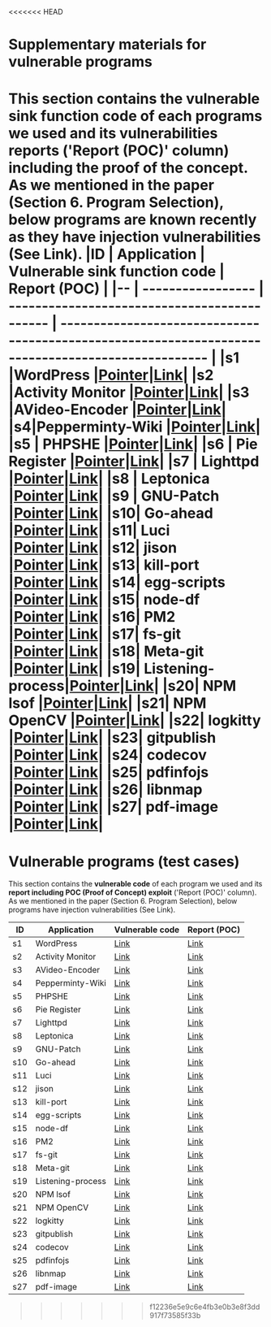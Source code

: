 <<<<<<< HEAD
# Supplementary materials for vulnerable programs
This section contains the **vulnerable sink function code** of each programs we used and its **vulnerabilities reports** ('Report (POC)' column) including the proof of the concept. As we mentioned in the paper (Section 6. Program Selection), below programs are known recently as they have injection vulnerabilities (See Link).
|ID | Application       | Vulnerable sink function code                                  | Report (POC)                                                                      |
|-- | ----------------- | -------------------------------------------- | -------------------------------------------------------------------------------------------------- |
|s1 |WordPress         |[Pointer](https://github.com/cmd-spinner/commandrandom-spinner-php/blob/7be6ec0e05da3275b6b04f2d278293304b80a33b/Vulnerable_programs/01.wordpress/wp-includes/class-phpmailer.php)|[Link](https://exploitbox.io/vuln/WordPress-Exploit-4-6-RCE-CODE-EXEC-CVE-2016-10033.html)|
|s2 |Activity Monitor  |[Pointer](https://github.com/cmd-spinner/commandrandom-spinner-php/blob/8434d3e222489eb05b80cef216fe3cd01a2e2d51/Vulnerable_programs/02.actvity-monitor/src/traits/activities_overview.php#L357)|[Link](https://www.exploit-db.com/exploits/45274)|
|s3 |AVideo-Encoder    |[Pointer](https://github.com/cmd-spinner/commandrandom-spinner-php/blob/8434d3e222489eb05b80cef216fe3cd01a2e2d51/Vulnerable_programs/03.AVideo-Encoder-master/objects/getImage.php#L89)|[Link](https://talosintelligence.com/vulnerability_reports/TALOS-2019-0917)|
|s4|Pepperminty-Wiki   |[Pointer](https://github.com/sbrl/Pepperminty-Wiki/blob/e0aeda8b170ed5850c48641f4614cb115655dcdc/modules/feature-upload.php#L624)|[Link](https://github.com/sbrl/Pepperminty-Wiki/issues/152)|
|s5 | PHPSHE           |[Pointer](https://github.com/cmd-spinner/commandrandom-spinner-php/blob/7be6ec0e05da3275b6b04f2d278293304b80a33b/Vulnerable_programs/05.phpshe/phpshe/include/function/global.func.php#L911)|[Link](https://gitee.com/koyshe/phpshe/issues/ITC0C)|
|s6 | Pie Register     |[Pointer](https://github.com/cmd-spinner/commandrandom-spinner-php/blob/7be6ec0e05da3275b6b04f2d278293304b80a33b/Vulnerable_programs/06.pie-register3.0.9/classes/invitation_code_pagination.php#L26)|[Link](https://www.exploit-db.com/exploits/44867)|
|s7 | Lighttpd         |[Pointer](XXXXXXXXX)|[Link](https://seclists.org/oss-sec/2014/q1/561)|
|s8 | Leptonica        |[Pointer](https://github.com/cmd-spinner/commandrandom-spinner-php/blob/483da5a23d14fe0484c5cfa0a4e8fbcd9716be0e/Vulnerable_programs/08.leptonica/leptonica-1.74.4/src/gplot.c#L399)|[Link](https://talosintelligence.com/vulnerability_reports/TALOS-2018-0516)|
|s9 | GNU-Patch        |[Pointer](https://github.com/cmd-spinner/commandrandom-spinner-php/blob/483da5a23d14fe0484c5cfa0a4e8fbcd9716be0e/Vulnerable_programs/09.gnu%20patch-2.7.6/src/pch.c#L2403)|[Link](https://github.com/irsl/gnu-patch-vulnerabilities)|
|s10| Go-ahead         |[Pointer](XXXXXXXXX)|[Link](https://www.exploit-db.com/exploits/43360)|
|s11| Luci             |[Pointer](https://github.com/openwrt/luci/commit/9e4b8a91384562e3baee724a52b72e30b1aa006d#diff-afd9fe395281a74f1991c328f7e51ccf99680feb348a26b80c5c7e140a8c90c2L65)|[Link](https://github.com/HACHp1/LuCI_RCE_exp)|
|s12| jison            |[Pointer](https://github.com/zaach/jison/blob/bcf986e180359aa2404b1b73ecbfef1df4c6b011/ports/csharp/Jison/Jison/csharp.js#L19)|[Link](https://hackerone.com/reports/690010)|
|s13| kill-port        |[Pointer](https://github.com/cmd-spinner/commandrandom-spinner-php/blob/483da5a23d14fe0484c5cfa0a4e8fbcd9716be0e/Vulnerable_programs/13.kill-port-process/src/lib/killer.ts#L33)|[Link](https://hackerone.com/reports/661959)|
|s14| egg-scripts      |[Pointer](https://github.com/cmd-spinner/commandrandom-spinner-php/blob/483da5a23d14fe0484c5cfa0a4e8fbcd9716be0e/Vulnerable_programs/14.egg-scripts/lib/cmd/start.js#L214)|[Link](https://hackerone.com/reports/388936)|
|s15| node-df          |[Pointer](https://github.com/cmd-spinner/commandrandom-spinner-php/blob/483da5a23d14fe0484c5cfa0a4e8fbcd9716be0e/Vulnerable_programs/15.node-df-0.1.4/lib/index.js#L41)|[Link](https://hackerone.com/reports/703412)|
|s16| PM2              |[Pointer](https://github.com/cmd-spinner/commandrandom-spinner-php/blob/483da5a23d14fe0484c5cfa0a4e8fbcd9716be0e/Vulnerable_programs/16.pm2/lib/API/Modules/NPM.js#L183)|[Link](https://hackerone.com/reports/633364)|
|s17| fs-git           |[Pointer](https://github.com/cmd-spinner/commandrandom-spinner-php/blob/483da5a23d14fe0484c5cfa0a4e8fbcd9716be0e/Vulnerable_programs/17.fs-git/lib/index.ts#L38)|[Link](https://snyk.io/vuln/npm:fs-git:20170601)|
|s18| Meta-git         |[Pointer](https://github.com/cmd-spinner/commandrandom-spinner-php/blob/483da5a23d14fe0484c5cfa0a4e8fbcd9716be0e/Vulnerable_programs/18.meta-git/lib/metaGitUpdate.js#L47)|[Link](https://hackerone.com/reports/728040)|
|s19| Listening-process|[Pointer](https://github.com/cmd-spinner/commandrandom-spinner-php/blob/483da5a23d14fe0484c5cfa0a4e8fbcd9716be0e/Vulnerable_programs/19.listening-processes/index.js#L4)|[Link](https://hackerone.com/reports/511459)|
|s20| NPM lsof         |[Pointer](https://github.com/cmd-spinner/commandrandom-spinner-php/blob/483da5a23d14fe0484c5cfa0a4e8fbcd9716be0e/Vulnerable_programs/20.node-lsof/lib/lsof.js#L37)|[Link](https://snyk.io/vuln/SNYK-JS-LSOF-543632)|
|s21| NPM OpenCV       |[Pointer](https://github.com/cmd-spinner/commandrandom-spinner-php/blob/483da5a23d14fe0484c5cfa0a4e8fbcd9716be0e/Vulnerable_programs/21.node-opencv/utils/find-opencv.js#L15)|[Link](https://github.com/peterbraden/node-opencv/commit/81a4b8620188e89f7e4fc985f3c89b58d4bcc86b)|
|s22| logkitty         |[Pointer](https://github.com/cmd-spinner/commandrandom-spinner-php/blob/483da5a23d14fe0484c5cfa0a4e8fbcd9716be0e/Vulnerable_programs/22.logkitty/src/android/adb.ts#L54)|[Link](https://hackerone.com/reports/825729)|
|s23| gitpublish       |[Pointer](https://github.com/cmd-spinner/commandrandom-spinner-php/blob/483da5a23d14fe0484c5cfa0a4e8fbcd9716be0e/Vulnerable_programs/23.npm-git-publish/lib/publish.ts#L151)|[Link](https://hackerone.com/reports/730121)|
|s24| codecov          |[Pointer](XXXXXXXXX)|[Link](https://snyk.io/vuln/SNYK-JS-CODECOV-548879)|
|s25| pdfinfojs        |[Pointer](https://github.com/cmd-spinner/commandrandom-spinner-php/blob/483da5a23d14fe0484c5cfa0a4e8fbcd9716be0e/Vulnerable_programs/25.pdfinfojs/lib/pdfinfo.js#L72)|[Link](https://hackerone.com/reports/330957)|
|s26| libnmap          |[Pointer](https://github.com/cmd-spinner/commandrandom-spinner-php/blob/483da5a23d14fe0484c5cfa0a4e8fbcd9716be0e/Vulnerable_programs/26.libnmap/lib/classes/tools.js#L114)|[Link](https://hackerone.com/reports/390865)|
|s27| pdf-image        |[Pointer](https://github.com/cmd-spinner/commandrandom-spinner-php/blob/483da5a23d14fe0484c5cfa0a4e8fbcd9716be0e/Vulnerable_programs/27.pdf-image/index.js#L43)|[Link](https://hackerone.com/reports/781664)|
=======
# Vulnerable programs (test cases)

This section contains the **vulnerable code** of each program we used and its **report including POC (Proof of Concept) exploit** ('Report (POC)' column). As we mentioned in the paper (Section 6. Program Selection), below programs have injection vulnerabilities (See Link).

|ID | Application       | Vulnerable code                                  | Report (POC)                                                                      |
|-- | ----------------- | -------------------------------------------- | -------------------------------------------------------------------------------------------------- |
|s1 |WordPress         |[Link](https://github.com/cmd-spinner/commandrandom-spinner-php/blob/7be6ec0e05da3275b6b04f2d278293304b80a33b/Vulnerable_programs/01.wordpress/wp-includes/class-phpmailer.php)|[Link](https://exploitbox.io/vuln/WordPress-Exploit-4-6-RCE-CODE-EXEC-CVE-2016-10033.html)|
|s2 |Activity Monitor  |[Link](https://github.com/cmd-spinner/commandrandom-spinner-php/blob/8434d3e222489eb05b80cef216fe3cd01a2e2d51/Vulnerable_programs/02.actvity-monitor/src/traits/activities_overview.php#L357)|[Link](https://www.exploit-db.com/exploits/45274)|
|s3 |AVideo-Encoder    |[Link](https://github.com/cmd-spinner/commandrandom-spinner-php/blob/8434d3e222489eb05b80cef216fe3cd01a2e2d51/Vulnerable_programs/03.AVideo-Encoder-master/objects/getImage.php#L89)|[Link](https://talosintelligence.com/vulnerability_reports/TALOS-2019-0917)|
|s4|Pepperminty-Wiki   |[Link](https://github.com/sbrl/Pepperminty-Wiki/blob/e0aeda8b170ed5850c48641f4614cb115655dcdc/modules/feature-upload.php#L624)|[Link](https://github.com/sbrl/Pepperminty-Wiki/issues/152)|
|s5 | PHPSHE           |[Link](https://github.com/cmd-spinner/commandrandom-spinner-php/blob/7be6ec0e05da3275b6b04f2d278293304b80a33b/Vulnerable_programs/05.phpshe/phpshe/include/function/global.func.php#L911)|[Link](https://gitee.com/koyshe/phpshe/issues/ITC0C)|
|s6 | Pie Register     |[Link](https://github.com/cmd-spinner/commandrandom-spinner-php/blob/7be6ec0e05da3275b6b04f2d278293304b80a33b/Vulnerable_programs/06.pie-register3.0.9/classes/invitation_code_pagination.php#L26)|[Link](https://www.exploit-db.com/exploits/44867)|
|s7 | Lighttpd         |[Link](https://github.com/cmd-spinner/commandrandom-spinner-php/blob/28ce47393f405cf7e5029de35701a16f6a49b114/Vulnerable_programs/07.lighttpd/src/mod_mysql_vhost.c#L367)|[Link](https://seclists.org/oss-sec/2014/q1/561)|
|s8 | Leptonica        |[Link](https://github.com/cmd-spinner/commandrandom-spinner-php/blob/483da5a23d14fe0484c5cfa0a4e8fbcd9716be0e/Vulnerable_programs/08.leptonica/leptonica-1.74.4/src/gplot.c#L399)|[Link](https://talosintelligence.com/vulnerability_reports/TALOS-2018-0516)|
|s9 | GNU-Patch        |[Link](https://github.com/cmd-spinner/commandrandom-spinner-php/blob/483da5a23d14fe0484c5cfa0a4e8fbcd9716be0e/Vulnerable_programs/09.gnu%20patch-2.7.6/src/pch.c#L2403)|[Link](https://github.com/irsl/gnu-patch-vulnerabilities)|
|s10| Go-ahead         |[Link](https://github.com/cmd-spinner/commandrandom-spinner-php/blob/4b3dd496b2c8ed97235a23bc2c052fb84471e9fa/Vulnerable_programs/10.goahead/src/cgi.c#L586)|[Link](https://www.exploit-db.com/exploits/43360)|
|s11| Luci             |[Link](https://github.com/openwrt/luci/commit/9e4b8a91384562e3baee724a52b72e30b1aa006d#diff-afd9fe395281a74f1991c328f7e51ccf99680feb348a26b80c5c7e140a8c90c2L65)|[Link](https://github.com/HACHp1/LuCI_RCE_exp)|
|s12| jison            |[Link](https://github.com/zaach/jison/blob/bcf986e180359aa2404b1b73ecbfef1df4c6b011/ports/csharp/Jison/Jison/csharp.js#L19)|[Link](https://hackerone.com/reports/690010)|
|s13| kill-port        |[Link](https://github.com/cmd-spinner/commandrandom-spinner-php/blob/483da5a23d14fe0484c5cfa0a4e8fbcd9716be0e/Vulnerable_programs/13.kill-port-process/src/lib/killer.ts#L33)|[Link](https://hackerone.com/reports/661959)|
|s14| egg-scripts      |[Link](https://github.com/cmd-spinner/commandrandom-spinner-php/blob/483da5a23d14fe0484c5cfa0a4e8fbcd9716be0e/Vulnerable_programs/14.egg-scripts/lib/cmd/start.js#L214)|[Link](https://hackerone.com/reports/388936)|
|s15| node-df          |[Link](https://github.com/cmd-spinner/commandrandom-spinner-php/blob/483da5a23d14fe0484c5cfa0a4e8fbcd9716be0e/Vulnerable_programs/15.node-df-0.1.4/lib/index.js#L41)|[Link](https://hackerone.com/reports/703412)|
|s16| PM2              |[Link](https://github.com/cmd-spinner/commandrandom-spinner-php/blob/483da5a23d14fe0484c5cfa0a4e8fbcd9716be0e/Vulnerable_programs/16.pm2/lib/API/Modules/NPM.js#L183)|[Link](https://hackerone.com/reports/633364)|
|s17| fs-git           |[Link](https://github.com/cmd-spinner/commandrandom-spinner-php/blob/483da5a23d14fe0484c5cfa0a4e8fbcd9716be0e/Vulnerable_programs/17.fs-git/lib/index.ts#L38)|[Link](https://snyk.io/vuln/npm:fs-git:20170601)|
|s18| Meta-git         |[Link](https://github.com/cmd-spinner/commandrandom-spinner-php/blob/483da5a23d14fe0484c5cfa0a4e8fbcd9716be0e/Vulnerable_programs/18.meta-git/lib/metaGitUpdate.js#L47)|[Link](https://hackerone.com/reports/728040)|
|s19| Listening-process|[Link](https://github.com/cmd-spinner/commandrandom-spinner-php/blob/483da5a23d14fe0484c5cfa0a4e8fbcd9716be0e/Vulnerable_programs/19.listening-processes/index.js#L4)|[Link](https://hackerone.com/reports/511459)|
|s20| NPM lsof         |[Link](https://github.com/cmd-spinner/commandrandom-spinner-php/blob/483da5a23d14fe0484c5cfa0a4e8fbcd9716be0e/Vulnerable_programs/20.node-lsof/lib/lsof.js#L37)|[Link](https://snyk.io/vuln/SNYK-JS-LSOF-543632)|
|s21| NPM OpenCV       |[Link](https://github.com/cmd-spinner/commandrandom-spinner-php/blob/483da5a23d14fe0484c5cfa0a4e8fbcd9716be0e/Vulnerable_programs/21.node-opencv/utils/find-opencv.js#L15)|[Link](https://github.com/peterbraden/node-opencv/commit/81a4b8620188e89f7e4fc985f3c89b58d4bcc86b)|
|s22| logkitty         |[Link](https://github.com/cmd-spinner/commandrandom-spinner-php/blob/483da5a23d14fe0484c5cfa0a4e8fbcd9716be0e/Vulnerable_programs/22.logkitty/src/android/adb.ts#L54)|[Link](https://hackerone.com/reports/825729)|
|s23| gitpublish       |[Link](https://github.com/cmd-spinner/commandrandom-spinner-php/blob/483da5a23d14fe0484c5cfa0a4e8fbcd9716be0e/Vulnerable_programs/23.npm-git-publish/lib/publish.ts#L151)|[Link](https://hackerone.com/reports/730121)|
|s24| codecov          |[Link](https://github.com/cmd-spinner/commandrandom-spinner-php/blob/28ce47393f405cf7e5029de35701a16f6a49b114/Vulnerable_programs/24.codecov/lib/codecov.js#L418)|[Link](https://snyk.io/vuln/SNYK-JS-CODECOV-548879)|
|s25| pdfinfojs        |[Link](https://github.com/cmd-spinner/commandrandom-spinner-php/blob/483da5a23d14fe0484c5cfa0a4e8fbcd9716be0e/Vulnerable_programs/25.pdfinfojs/lib/pdfinfo.js#L72)|[Link](https://hackerone.com/reports/330957)|
|s26| libnmap          |[Link](https://github.com/cmd-spinner/commandrandom-spinner-php/blob/483da5a23d14fe0484c5cfa0a4e8fbcd9716be0e/Vulnerable_programs/26.libnmap/lib/classes/tools.js#L114)|[Link](https://hackerone.com/reports/390865)|
|s27| pdf-image        |[Link](https://github.com/cmd-spinner/commandrandom-spinner-php/blob/483da5a23d14fe0484c5cfa0a4e8fbcd9716be0e/Vulnerable_programs/27.pdf-image/index.js#L43)|[Link](https://hackerone.com/reports/781664)|
>>>>>>> f12236e5e9c6e4fb3e0b3e8f3dd917f73585f33b
